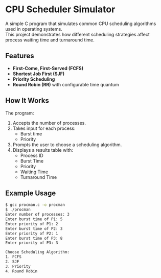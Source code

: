 # CPU Scheduler Simulator

A simple C program that simulates common CPU scheduling algorithms used in operating systems.  
This project demonstrates how different scheduling strategies affect process waiting time and turnaround time.

## Features
- **First-Come, First-Served (FCFS)**
- **Shortest Job First (SJF)**
- **Priority Scheduling**
- **Round Robin (RR)** with configurable time quantum

## How It Works
The program:
1. Accepts the number of processes.
2. Takes input for each process:
   - Burst time  
   - Priority  
3. Prompts the user to choose a scheduling algorithm.
4. Displays a results table with:
   - Process ID  
   - Burst Time  
   - Priority  
   - Waiting Time  
   - Turnaround Time  

## Example Usage

```bash
$ gcc procman.c -o procman
$ ./procman
Enter number of processes: 3
Enter burst time of P1: 5
Enter priority of P1: 2
Enter burst time of P2: 3
Enter priority of P2: 1
Enter burst time of P3: 8
Enter priority of P3: 3

Choose Scheduling Algorithm:
1. FCFS
2. SJF
3. Priority
4. Round Robin
